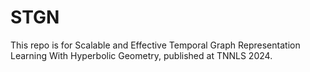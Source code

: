 # STGN
This repo is for Scalable and Effective Temporal Graph Representation Learning With Hyperbolic Geometry, published at TNNLS 2024.
